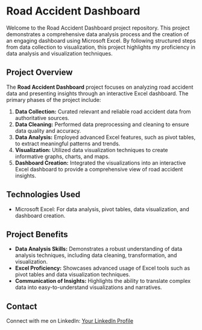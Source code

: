 # Road Accident Dashboard

Welcome to the Road Accident Dashboard project repository. This project demonstrates a comprehensive data analysis process and the creation of an engaging dashboard using Microsoft Excel. By following structured steps from data collection to visualization, this project highlights my proficiency in data analysis and visualization techniques.

## Project Overview

The **Road Accident Dashboard** project focuses on analyzing road accident data and presenting insights through an interactive Excel dashboard. The primary phases of the project include:

1. **Data Collection:** Curated relevant and reliable road accident data from authoritative sources.
2. **Data Cleaning:** Performed data preprocessing and cleaning to ensure data quality and accuracy.
3. **Data Analysis:** Employed advanced Excel features, such as pivot tables, to extract meaningful patterns and trends.
4. **Visualization:** Utilized data visualization techniques to create informative graphs, charts, and maps.
5. **Dashboard Creation:** Integrated the visualizations into an interactive Excel dashboard to provide a comprehensive view of road accident insights.

## Technologies Used

- Microsoft Excel: For data analysis, pivot tables, data visualization, and dashboard creation.

## Project Benefits

- **Data Analysis Skills:** Demonstrates a robust understanding of data analysis techniques, including data cleaning, transformation, and visualization.
- **Excel Proficiency:** Showcases advanced usage of Excel tools such as pivot tables and data visualization techniques.
- **Communication of Insights:** Highlights the ability to translate complex data into easy-to-understand visualizations and narratives.

## Contact

Connect with me on LinkedIn: [Your LinkedIn Profile](https://www.linkedin.com/in/yourusername/)

